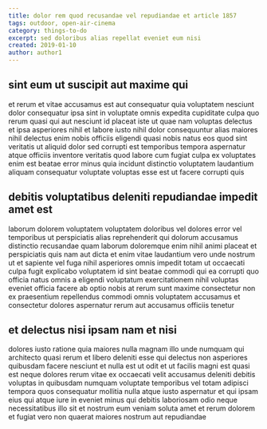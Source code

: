 ```yaml
---
title: dolor rem quod recusandae vel repudiandae et article 1857
tags: outdoor, open-air-cinema
category: things-to-do
excerpt: sed doloribus alias repellat eveniet eum nisi
created: 2019-01-10
author: author1
---
```


## sint eum ut suscipit aut maxime qui

et rerum et vitae accusamus est aut consequatur quia voluptatem nesciunt dolor consequatur ipsa sint in voluptate omnis expedita cupiditate culpa quo rerum quasi qui aut nesciunt id placeat iste ut quae nam voluptas delectus et ipsa asperiores nihil et labore iusto nihil dolor consequuntur alias maiores nihil delectus enim nobis officiis eligendi quasi nobis natus eos quod sint veritatis ut aliquid dolor sed corrupti est temporibus tempora aspernatur atque officiis inventore veritatis quod labore cum fugiat culpa ex voluptates enim est beatae error minus quia incidunt distinctio voluptatem laudantium aliquam consequatur voluptate voluptas esse est ut facere corrupti quis

## debitis voluptatibus deleniti repudiandae impedit amet est

laborum dolorem voluptatem voluptatem doloribus vel dolores error vel temporibus ut perspiciatis alias reprehenderit qui dolorum accusamus distinctio recusandae quam laborum doloremque enim nihil animi placeat et perspiciatis quis nam aut dicta et enim vitae laudantium vero unde nostrum ut et sapiente vel fuga nihil asperiores omnis impedit totam ut occaecati culpa fugit explicabo voluptatem id sint beatae commodi qui ea corrupti quo officia natus omnis a eligendi voluptatum exercitationem nihil voluptas eveniet officia facere ab optio nobis at rerum sunt maxime consectetur non ex praesentium repellendus commodi omnis voluptatem accusamus et consectetur dolores aspernatur rerum aut accusamus officiis tenetur

## et delectus nisi ipsam nam et nisi

dolores iusto ratione quia maiores nulla magnam illo unde numquam qui architecto quasi rerum et libero deleniti esse qui delectus non asperiores quibusdam facere nesciunt et nulla est ut odit et ut facilis magni est quasi est neque dolores rerum vitae ex occaecati velit accusamus deleniti debitis voluptas in quibusdam numquam voluptate temporibus vel totam adipisci tempora quos consequatur mollitia nulla atque iusto aspernatur et qui ipsam eius qui atque iure in eveniet minus qui debitis laboriosam odio neque necessitatibus illo sit et nostrum eum veniam soluta amet et rerum dolorem et fugiat vero non quaerat maiores nostrum aut repudiandae
